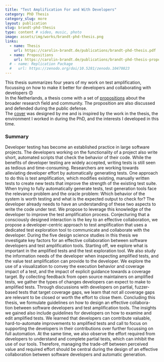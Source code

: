 ```yaml
---
title: "Test Amplification For and With Developers"
category: PhD Thesis
category_slug: more
layout: publication
slug: brandt-phd-thesis
type: content # video, music, photo
image: assets/img/works/brandt-phd-thesis.png
links:
  - name: Thesis
    url: https://carolin-brandt.de/publications/brandt-phd-thesis.pdf
  - name: Propositions
    url: https://carolin-brandt.de/publications/brandt-phd-thesis-propositions.pdf
  # - name: Replication Package
  #   url: https://zenodo.org/doi/10.5281/zenodo.10470823
---
```


This thesis summarizes four years of my work on test amplification, focussing on how to make it better for developers and collaborating with developers 😊  
In the Netherlands, a thesis come with a set of [propositions](https://carolin-brandt.de/publications/brandt-phd-thesis-propositions.pdf) about the broader research field and community. The proposition are also discussed and defended during the public defense.  
The [cover](https://carolin-brandt.de/assets/img/works/brandt-phd-thesis.png) was designed by me and is inspired by the work in the thesis, the environment I worked in during the PhD, and the interests I developed in this time.

### Summary
Developer testing has become an established practice in large software projects. The developers working on the functionality of a project also write short, automated scripts that check the behavior of their code. While the benefits of developer testing are widely accepted, writing tests is still seen as tedious and time-consuming. Researchers are working towards alleviating developer effort by automatically generating tests. One approach to do this is test amplification, which modifies existing, manually written tests to create new tests that improve the strength of the existing test suite. When trying to fully automatically generate tests, test generation tools face the relevance problem and the oracle problem: Which behavior of the system is worth testing and what is the expected output to check for? The developer already needs to have an understanding of these two aspects to write the code under test. We propose to leverage this knowledge of the developer to improve the test amplification process. Conjecturing that a consciously designed interaction is the key to an effective collaboration, we propose a developer-centric approach to test amplification that uses a dedicated test exploration tool to communicate and collaborate with the developer.
During the five design science studies in this thesis we investigate key factors for an effective collaboration between software developers and test amplification tools. Starting off, we explore what is important in the amplified tests and the test exploration tool. We also study the information needs of the developer when inspecting amplified tests, and the value test amplification can provide to the developer. We explore the use of a visualization to convey the execution behavior and coverage impact of a test, and the impact of explicit guidance towards a coverage target. By collecting feedback from open source maintainers on amplified tests, we gather the types of changes developers can expect to make to amplified tests. Through discussions with developers on partial, fuzzer-based tests that target coverage gaps, we learn that not all coverage gaps are relevant to be closed or worth the effort to close them.
Concluding this thesis, we formulate guidelines on how to design an effective collabora- tion between software developers and test amplification tools. The insights we gained also include guidelines for developers on how to examine and edit amplified tests. We learned that developers can contribute valuable, hard-to-automate improvements to amplified tests and call to focus on supporting the developers in their contributions over further focussing on full automation. At the same time, we also observe the effort required from developers to understand and complete partial tests, which can inhibit the use of our tools. Therefore, managing the trade-off between perceived value and required effort should be central during the design of an effective collaboration between software developers and automatic generation.
